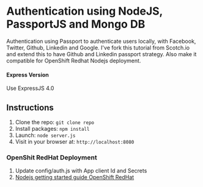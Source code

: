 # Authentication using NodeJS, PassportJS and Mongo DB

Authentication using Passport to authenticate users locally, with Facebook, Twitter, Github, Linkedin and Google. I've fork this tutorial from Scotch.io and extend this to have Github and Linkedin passport strategy. Also make it compatible for OpenShift Redhat Nodejs deployment. 

#### Express Version

Use ExpressJS 4.0

## Instructions

1. Clone the repo: `git clone repo`
2. Install packages: `npm install`
3. Launch: `node server.js`
4. Visit in your browser at: `http://localhost:8080`

### OpenShit RedHat Deployment
1. Update config/auth.js with App client Id and Secrets 
2. [Nodejs getting started guide OpenShift RedHat](https://developers.openshift.com/en/node-js-getting-started.html)